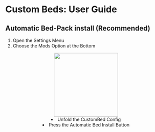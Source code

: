 # Custom Beds: User Guide

## Automatic Bed-Pack install (Recommended)

1. Open the Settings Menu
2. Choose the Mods Option at the Bottom
   
<div align=center>
<img width="200" src="./docs/images/CustomBedsUser1.jpg>
</div>

3. Unfold the CustomBed Config
4. Press the Automatic Bed Install Button
